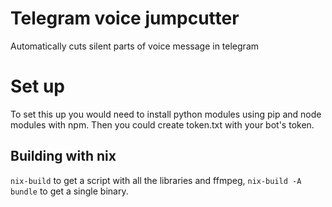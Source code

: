 # Telegram voice jumpcutter
Automatically cuts silent parts of voice message in telegram

# Set up
To set this up you would need to install python modules using pip and node modules with npm. Then you could create token.txt with your bot's token.

## Building with nix
`nix-build` to get a script with all the libraries and ffmpeg, `nix-build -A bundle` to get a single binary.
